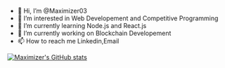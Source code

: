 - 👋 Hi, I’m @Maximizer03
- 👀 I’m interested in Web Developement and Competitive Programming
- 🌱 I’m currently learning Node.js and React.js
- 💞️ I’m currently working on Blockchain Developement
- 📫 How to reach me Linkedin,Email

<!---
Maximizer03/Maximizer03 is a ✨ special ✨ repository because its `README.md` (this file) appears on your GitHub profile.
You can click the Preview link to take a look at your changes.
--->

[![Maximizer's GitHub stats](https://github-readme-stats.vercel.app/api?username=Maximizer03)](https://github.com/Maximizer03/github-readme-stats)
